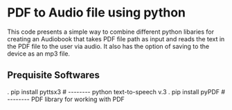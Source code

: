 # PDF to Audio file using python
This code presents a simple way to combine different python libaries for creating an Audiobook that
takes PDF file path as input and reads the text in the PDF file to the user via audio. It also has 
the option of saving to the device as an mp3 file.

## Prequisite Softwares
. pip install pyttsx3  # -------- python text-to-speech v.3
. pip install pyPDF    # -------- PDF library for working with PDF
